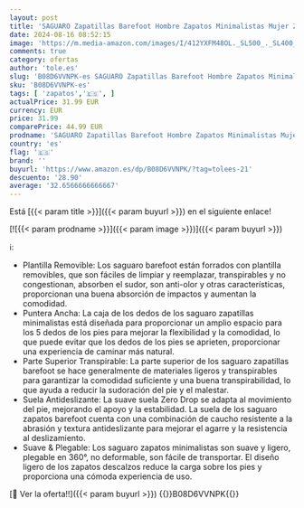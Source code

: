 ```yaml
---
layout: post
title: 'SAGUARO Zapatillas Barefoot Hombre Zapatos Minimalistas Mujer Zapatillas de Trail Running Ligera Calzado Barefoot para Wide Tox Box Azul Oxford  Gr.42 EU'
date: 2024-08-16 08:52:15
image: 'https://m.media-amazon.com/images/I/412YXFM48OL._SL500_._SL400_.jpg'
comments: true
category: ofertas
author: 'tole.es'
slug: 'B08D6VVNPK-es SAGUARO Zapatillas Barefoot Hombre Zapatos Minimalistas...'
sku: 'B08D6VVNPK-es'
tags: [ 'zapatos','🇪🇸', ]
actualPrice: 31.99 EUR
currency: EUR
price: 31.99
comparePrice: 44.99 EUR
prodname: 'SAGUARO Zapatillas Barefoot Hombre Zapatos Minimalistas Mujer Zapatillas de Trail Running Ligera Calzado Barefoot para Wide Tox Box Azul Oxford  Gr.42 EU'
country: 'es'
flag: '🇪🇸'
brand: ''
buyurl: 'https://www.amazon.es/dp/B08D6VVNPK/?tag=tolees-21'
descuento: '28.90'
average: '32.6566666666667'
---
```


Está [{{< param title >}}]({{< param buyurl >}}) en el siguiente enlace!

[![{{< param prodname >}}]({{< param image >}})]({{< param buyurl >}})

ℹ️:

- Plantilla Removible: Los saguaro barefoot están forrados con plantilla removibles, que son fáciles de limpiar y reemplazar, transpirables y no congestionan, absorben el sudor, son anti-olor y otras características, proporcionan una buena absorción de impactos y aumentan la comodidad.
- Puntera Ancha: La caja de los dedos de los saguaro zapatillas minimalistas está diseñada para proporcionar un amplio espacio para los 5 dedos de los pies para mejorar la flexibilidad y la comodidad, lo que puede evitar que los dedos de los pies se aprieten, proporcionar una experiencia de caminar más natural.
- Parte Superior Transpirable: La parte superior de los saguaro zapatillas barefoot se hace generalmente de materiales ligeros y transpirables para garantizar la comodidad suficiente y una buena transpirabilidad, lo que ayuda a reducir la sudoración del pie y el malestar.
- Suela Antideslizante: La suave suela Zero Drop se adapta al movimiento del pie, mejorando el apoyo y la estabilidad. La suela de los saguaro zapatos barefoot cuenta con una combinación de caucho resistente a la abrasión y textura antideslizante para mejorar el agarre y la resistencia al deslizamiento.
- Suave & Plegable: Los saguaro zapatos minimalistas son suave y ligero, plegable en 360°, no deformable, son fácile de transportar. El diseño ligero de los zapatos descalzos reduce la carga sobre los pies y proporciona una cómoda experiencia de uso.

[🛒 Ver la oferta!!]({{< param buyurl >}})
{{<world>}}B08D6VVNPK{{</world>}}

